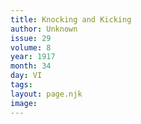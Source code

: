 ```yaml
---
title: Knocking and Kicking
author: Unknown
issue: 29
volume: 8
year: 1917
month: 34
day: VI
tags:
layout: page.njk
image:
---
```



